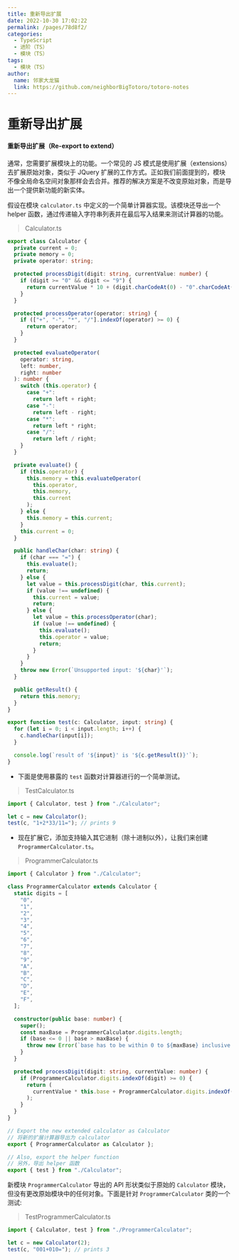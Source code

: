 ```yaml
---
title: 重新导出扩展
date: 2022-10-30 17:02:22
permalink: /pages/78d8f2/
categories:
  - TypeScript
  - 进阶（TS）
  - 模块（TS）
tags:
  - 模块（TS）
author: 
  name: 邻家大龙猫
  link: https://github.com/neighborBigTotoro/totoro-notes
---
```




# 重新导出扩展

#### 重新导出扩展（Re-export to extend）


通常，您需要扩展模块上的功能。一个常见的 JS 模式是使用扩展（extensions）去扩展原始对象，类似于 JQuery 扩展的工作方式。正如我们前面提到的，模块不像全局命名空间对象那样会去合并。推荐的解决方案是不改变原始对象，而是导出一个提供新功能的新实体。


假设在模块 `calculator.ts` 中定义的一个简单计算器实现。该模块还导出一个 helper 函数，通过传递输入字符串列表并在最后写入结果来测试计算器的功能。

> Calculator.ts
``` ts
export class Calculator {
  private current = 0;
  private memory = 0;
  private operator: string;

  protected processDigit(digit: string, currentValue: number) {
    if (digit >= "0" && digit <= "9") {
      return currentValue * 10 + (digit.charCodeAt(0) - "0".charCodeAt(0));
    }
  }

  protected processOperator(operator: string) {
    if (["+", "-", "*", "/"].indexOf(operator) >= 0) {
      return operator;
    }
  }

  protected evaluateOperator(
    operator: string,
    left: number,
    right: number
  ): number {
    switch (this.operator) {
      case "+":
        return left + right;
      case "-":
        return left - right;
      case "*":
        return left * right;
      case "/":
        return left / right;
    }
  }

  private evaluate() {
    if (this.operator) {
      this.memory = this.evaluateOperator(
        this.operator,
        this.memory,
        this.current
      );
    } else {
      this.memory = this.current;
    }
    this.current = 0;
  }

  public handleChar(char: string) {
    if (char === "=") {
      this.evaluate();
      return;
    } else {
      let value = this.processDigit(char, this.current);
      if (value !== undefined) {
        this.current = value;
        return;
      } else {
        let value = this.processOperator(char);
        if (value !== undefined) {
          this.evaluate();
          this.operator = value;
          return;
        }
      }
    }
    throw new Error(`Unsupported input: '${char}'`);
  }

  public getResult() {
    return this.memory;
  }
}

export function test(c: Calculator, input: string) {
  for (let i = 0; i < input.length; i++) {
    c.handleChar(input[i]);
  }

  console.log(`result of '${input}' is '${c.getResult()}'`);
}
```


- 下面是使用暴露的 `test` 函数对计算器进行的一个简单测试。

> TestCalculator.ts
``` ts
import { Calculator, test } from "./Calculator";

let c = new Calculator();
test(c, "1+2*33/11="); // prints 9
```


- 现在扩展它，添加支持输入其它进制（除十进制以外），让我们来创建 `ProgrammerCalculator.ts`。

> ProgrammerCalculator.ts
``` ts
import { Calculator } from "./Calculator";

class ProgrammerCalculator extends Calculator {
  static digits = [
    "0",
    "1",
    "2",
    "3",
    "4",
    "5",
    "6",
    "7",
    "8",
    "9",
    "A",
    "B",
    "C",
    "D",
    "E",
    "F",
  ];

  constructor(public base: number) {
    super();
    const maxBase = ProgrammerCalculator.digits.length;
    if (base <= 0 || base > maxBase) {
      throw new Error(`base has to be within 0 to ${maxBase} inclusive.`);
    }
  }

  protected processDigit(digit: string, currentValue: number) {
    if (ProgrammerCalculator.digits.indexOf(digit) >= 0) {
      return (
        currentValue * this.base + ProgrammerCalculator.digits.indexOf(digit)
      );
    }
  }
}

// Export the new extended calculator as Calculator
// 将新的扩展计算器导出为 calculator
export { ProgrammerCalculator as Calculator };

// Also, export the helper function
// 另外，导出 helper 函数
export { test } from "./Calculator";
```


新模块 `ProgrammerCalculator` 导出的 API 形状类似于原始的 `Calculator` 模块，但没有更改原始模块中的任何对象。下面是针对 `ProgrammerCalculator` 类的一个测试:

> TestProgrammerCalculator.ts
``` ts
import { Calculator, test } from "./ProgrammerCalculator";

let c = new Calculator(2);
test(c, "001+010="); // prints 3
```